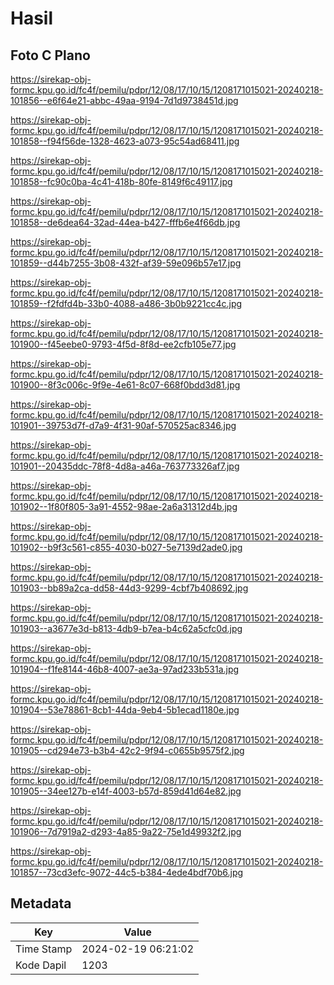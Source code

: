 # Hasil

## Foto C Plano

https://sirekap-obj-formc.kpu.go.id/fc4f/pemilu/pdpr/12/08/17/10/15/1208171015021-20240218-101856--e6f64e21-abbc-49aa-9194-7d1d9738451d.jpg

https://sirekap-obj-formc.kpu.go.id/fc4f/pemilu/pdpr/12/08/17/10/15/1208171015021-20240218-101858--f94f56de-1328-4623-a073-95c54ad68411.jpg

https://sirekap-obj-formc.kpu.go.id/fc4f/pemilu/pdpr/12/08/17/10/15/1208171015021-20240218-101858--fc90c0ba-4c41-418b-80fe-8149f6c49117.jpg

https://sirekap-obj-formc.kpu.go.id/fc4f/pemilu/pdpr/12/08/17/10/15/1208171015021-20240218-101858--de6dea64-32ad-44ea-b427-fffb6e4f66db.jpg

https://sirekap-obj-formc.kpu.go.id/fc4f/pemilu/pdpr/12/08/17/10/15/1208171015021-20240218-101859--d44b7255-3b08-432f-af39-59e096b57e17.jpg

https://sirekap-obj-formc.kpu.go.id/fc4f/pemilu/pdpr/12/08/17/10/15/1208171015021-20240218-101859--f2fdfd4b-33b0-4088-a486-3b0b9221cc4c.jpg

https://sirekap-obj-formc.kpu.go.id/fc4f/pemilu/pdpr/12/08/17/10/15/1208171015021-20240218-101900--f45eebe0-9793-4f5d-8f8d-ee2cfb105e77.jpg

https://sirekap-obj-formc.kpu.go.id/fc4f/pemilu/pdpr/12/08/17/10/15/1208171015021-20240218-101900--8f3c006c-9f9e-4e61-8c07-668f0bdd3d81.jpg

https://sirekap-obj-formc.kpu.go.id/fc4f/pemilu/pdpr/12/08/17/10/15/1208171015021-20240218-101901--39753d7f-d7a9-4f31-90af-570525ac8346.jpg

https://sirekap-obj-formc.kpu.go.id/fc4f/pemilu/pdpr/12/08/17/10/15/1208171015021-20240218-101901--20435ddc-78f8-4d8a-a46a-763773326af7.jpg

https://sirekap-obj-formc.kpu.go.id/fc4f/pemilu/pdpr/12/08/17/10/15/1208171015021-20240218-101902--1f80f805-3a91-4552-98ae-2a6a31312d4b.jpg

https://sirekap-obj-formc.kpu.go.id/fc4f/pemilu/pdpr/12/08/17/10/15/1208171015021-20240218-101902--b9f3c561-c855-4030-b027-5e7139d2ade0.jpg

https://sirekap-obj-formc.kpu.go.id/fc4f/pemilu/pdpr/12/08/17/10/15/1208171015021-20240218-101903--bb89a2ca-dd58-44d3-9299-4cbf7b408692.jpg

https://sirekap-obj-formc.kpu.go.id/fc4f/pemilu/pdpr/12/08/17/10/15/1208171015021-20240218-101903--a3677e3d-b813-4db9-b7ea-b4c62a5cfc0d.jpg

https://sirekap-obj-formc.kpu.go.id/fc4f/pemilu/pdpr/12/08/17/10/15/1208171015021-20240218-101904--f1fe8144-46b8-4007-ae3a-97ad233b531a.jpg

https://sirekap-obj-formc.kpu.go.id/fc4f/pemilu/pdpr/12/08/17/10/15/1208171015021-20240218-101904--53e78861-8cb1-44da-9eb4-5b1ecad1180e.jpg

https://sirekap-obj-formc.kpu.go.id/fc4f/pemilu/pdpr/12/08/17/10/15/1208171015021-20240218-101905--cd294e73-b3b4-42c2-9f94-c0655b9575f2.jpg

https://sirekap-obj-formc.kpu.go.id/fc4f/pemilu/pdpr/12/08/17/10/15/1208171015021-20240218-101905--34ee127b-e14f-4003-b57d-859d41d64e82.jpg

https://sirekap-obj-formc.kpu.go.id/fc4f/pemilu/pdpr/12/08/17/10/15/1208171015021-20240218-101906--7d7919a2-d293-4a85-9a22-75e1d49932f2.jpg

https://sirekap-obj-formc.kpu.go.id/fc4f/pemilu/pdpr/12/08/17/10/15/1208171015021-20240218-101857--73cd3efc-9072-44c5-b384-4ede4bdf70b6.jpg


## Metadata

| Key        | Value               |
| ---------- | ------------------- |
| Time Stamp | 2024-02-19 06:21:02 |
| Kode Dapil | 1203                |



